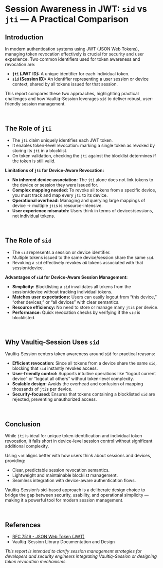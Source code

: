 # Session Awareness in JWT: `sid` vs `jti` — A Practical Comparison

## Introduction

In modern authentication systems using JWT (JSON Web Tokens), managing token revocation effectively is crucial for security and user experience. Two common identifiers used for token awareness and revocation are:

* **`jti` (JWT ID):** A unique identifier for each individual token.
* **`sid` (Session ID):** An identifier representing a user session or device context, shared by all tokens issued for that session.

This report compares these two approaches, highlighting practical challenges and how Vaultiq-Session leverages `sid` to deliver robust, user-friendly session management.

<br>

## The Role of `jti`

* The `jti` claim uniquely identifies each JWT token.
* It enables token-level revocation: marking a single token as revoked by storing its `jti` in a blocklist.
* On token validation, checking the `jti` against the blocklist determines if the token is still valid.

**Limitations of `jti` for Device-Aware Revocation:**

* **No inherent device association:** The `jti` alone does not link tokens to the device or session they were issued for.
* **Complex mapping needed:** To revoke all tokens from a specific device, you must track and map every `jti` to its device.
* **Operational overhead:** Managing and querying large mappings of device → multiple `jti`s is resource-intensive.
* **User experience mismatch:** Users think in terms of devices/sessions, not individual tokens.

<br>

## The Role of `sid`

* The `sid` represents a session or device identifier.
* Multiple tokens issued to the same device/session share the same `sid`.
* Revoking a `sid` effectively revokes *all* tokens associated with that session/device.

**Advantages of `sid` for Device-Aware Session Management:**

* **Simplicity:** Blocklisting a `sid` invalidates all tokens from the session/device without tracking individual tokens.
* **Matches user expectations:** Users can easily logout from “this device,” “other devices,” or “all devices” with clear semantics.
* **Resource efficiency:** No need to store or manage many `jti`s per device.
* **Performance:** Quick revocation checks by verifying if the `sid` is blocklisted.

<br>

## Why Vaultiq-Session Uses `sid`

Vaultiq-Session centers token awareness around `sid` for practical reasons:

* **Efficient revocation:** Since all tokens from a device share the same `sid`, blocking that `sid` instantly revokes access.
* **User-friendly control:** Supports intuitive operations like “logout current device” or “logout all others” without token-level complexity.
* **Scalable design:** Avoids the overhead and confusion of mapping thousands of `jti`s per device.
* **Security-focused:** Ensures that tokens containing a blocklisted `sid` are rejected, preventing unauthorized access.

<br>

## Conclusion

While `jti` is ideal for unique token identification and individual token revocation, it falls short in device-level session control without significant additional complexity.

Using `sid` aligns better with how users think about sessions and devices, providing:

* Clear, predictable session revocation semantics.
* Lightweight and maintainable blocklist management.
* Seamless integration with device-aware authentication flows.

Vaultiq-Session’s sid-based approach is a deliberate design choice to bridge the gap between security, usability, and operational simplicity — making it a powerful tool for modern session management.

<br>

## References

* [RFC 7519 - JSON Web Token (JWT)](https://tools.ietf.org/html/rfc7519)
* Vaultiq-Session Library Documentation and Design


*This report is intended to clarify session management strategies for developers and security engineers integrating Vaultiq-Session or designing token revocation mechanisms.*
